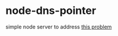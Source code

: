 # node-dns-pointer
simple node server to address [this problem](https://serverfault.com/questions/385893/how-to-redirect-domain-a-to-domain-b-using-a-records-and-cname-records-only)
